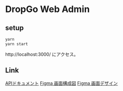 # DropGo Web Admin
## setup
```sh
yarn
yarn start
```
http://localhost:3000/ にアクセス。

## Link
[APIドキュメント](https://drop-go.github.io/drop-go-docs/)
[Figma 画面構成図](https://www.figma.com/file/eIkF8Fiqo4MzvJsZsBAgAv/share-flick-admin-page-tree?node-id=0%3A1)
[Figma 画面デザイン](https://www.figma.com/file/npulnbgUFa7GBgzkMcugPM/share-flick-admin)
